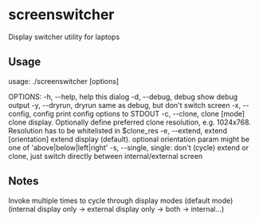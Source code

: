 screenswitcher
==============

Display switcher utility for laptops

Usage
-----

  usage: ./screenswitcher [options]

  OPTIONS:
      -h, --help, help          this dialog
      -d, --debug, debug        show debug output
      -y, --dryrun, dryrun      same as debug, but don't switch screen
      -x, --config, config      print config options to STDOUT
      -c, --clone, clone [mode] clone display. Optionally define preferred clone 
                                resolution, e.g. 1024x768. Resolution has to be 
                                whitelisted in \$clone_res
      -e, --extend, extend [orientation]
                                extend display (default). optional orientation param
                                might be one of 'above|below|left|right'
      -s, --single, single:     don't (cycle) extend or clone, just switch directly
                                between internal/external screen

Notes
-----

Invoke multiple times to cycle through display modes (default mode) 
(internal display only -> external display only -> both -> internal...)

